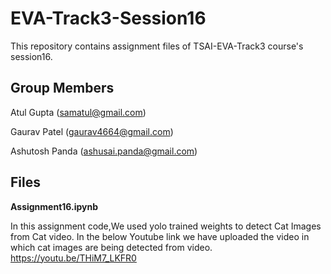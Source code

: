# EVA-Track3-Session16
This repository contains assignment files of TSAI-EVA-Track3 course's session16.


## Group Members

Atul Gupta (samatul@gmail.com)

Gaurav Patel (gaurav4664@gmail.com)

Ashutosh Panda (ashusai.panda@gmail.com)


## Files

**Assignment16.ipynb**

In this assignment code,We used yolo trained weights to detect Cat Images from Cat video.
In the below Youtube link we have uploaded the video in which cat images are being detected from video.
https://youtu.be/THiM7_LKFR0
